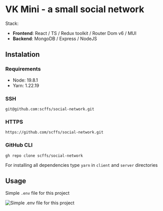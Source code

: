 # VK Mini - a small social network

Stack:
- **Frontend**: React / TS / Redux toolkit / Router Dom v6 / MUI
- **Backend**: MongoDB / Express / NodeJS 

## Instalation

### Requirements
- Node: 19.8.1
- Yarn: 1.22.19

### SSH
```
git@github.com:scffs/social-network.git
```

### HTTPS
```
https://github.com/scffs/social-network.git
```

### GitHub CLI
```
gh repo clone scffs/social-network
```

For installing all dependencies type `yarn` in `client` and `server` directories

## Usage
 
 Simple `.env` file for this project
 
 ![Simple .env file for this project](https://user-images.githubusercontent.com/67464545/236773304-e9700e49-c539-47ca-8248-baedce31a1b2.png)
